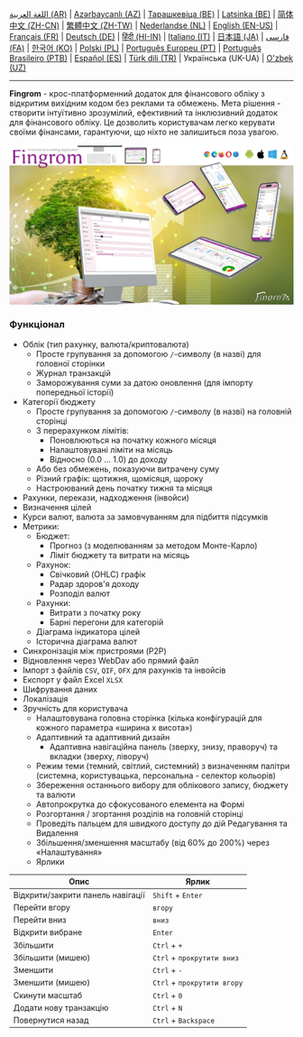 [اللغة العربية (AR)](./about_ar.md) |
[Azərbaycanlı (AZ)](./about_az.md) |
[Тарашкевіца (BE)](./about_be.md) |
[Latsinka (BE)](./about_be_EU.md) |
[简体中文 (ZH-CN)](./about_zh.md) |
[繁體中文 (ZH-TW)](./about_zh_TW.md) |
[Nederlandse (NL)](./about_nl.md) |
[English (EN-US)](./about_en.md) |
[Français (FR)](./about_fr.md) |
[Deutsch (DE)](./about_de.md) |
[हिंदी (HI-IN)](./about_hi.md) |
[Italiano (IT)](./about_it.md) |
[日本語 (JA)](./about_ja.md) |
[فارسی (FA)](./about_fa.md) |
[한국어 (KO)](./about_ko.md) |
[Polski (PL)](./about_pl.md) |
[Português Europeu (PT)](./about_pt.md) |
[Português Brasileiro (PTB)](./about_pt_BR.md) |
[Español (ES)](./about_es.md) |
[Türk dili (TR)](./about_tr.md) |
Українська (UK-UA) |
[O'zbek (UZ)](./about_uz.md)

---

**Fingrom** - крос-платформенний додаток для фінансового обліку з відкритим вихідним кодом без реклами та обмежень.
Мета рішення - створити інтуїтивно зрозумілий, ефективний та інклюзивний додаток для фінансового обліку. 
Це дозволить користувачам легко керувати своїми фінансами, гарантуючи, що ніхто не залишиться поза увагою.

[![Подивіться відео](../images/presentation_en.png)](https://youtu.be/sNTbpILLsOw)

### Функціонал
- Облік (тип рахунку, валюта/криптовалюта)
  - Просте групування за допомогою `/`-символу (в назві) для головної сторінки
  - Журнал транзакцій
  - Заморожування суми за датою оновлення (для імпорту попередньої історії)
- Категорії бюджету
  - Просте групування за допомогою `/`-символу (в назві) на головній сторінці
  - З перерахунком лімітів:
    - Поновлюються на початку кожного місяця
    - Налаштовувані ліміти на місяць
    - Відносно (0.0 ... 1.0) до доходу
  - Або без обмежень, показуючи витрачену суму
  - Різний графік: щотижня, щомісяця, щороку
  - Настроюваний день початку тижня та місяця
- Рахунки, перекази, надходження (інвойси)
- Визначення цілей
- Курси валют, валюта за замовчуванням для підбиття підсумків
- Метрики: 
  - Бюджет:
    - Прогноз (з моделюванням за методом Монте-Карло)
    - Ліміт бюджету та витрати на місяць
  - Рахунок:
    - Свічковий (OHLC) графік
    - Радар здоров'я доходу
    - Розподіл валют
  - Рахунки:
    - Витрати з початку року
    - Барні перегони для категорій
  - Діаграма індикатора цілей
  - Історична діаграма валют
- Синхронізація між пристроями (P2P) 
- Відновлення через WebDav або прямий файл
- Імпорт з файлів `CSV`, `QIF`, `OFX` для рахунків та інвойсів
- Експорт у файл Excel `XLSX`
- Шифрування даних
- Локалізація
- Зручність для користувача
  - Налаштовувана головна сторінка (кілька конфігурацій для кожного параметра «ширина х висота»)
  - Адаптивний та адаптивний дизайн
    - Адаптивна навігаційна панель (зверху, знизу, праворуч) та вкладки (зверху, ліворуч)
  - Режим теми (темний, світлий, системний) з визначенням палітри (системна, користувацька, персональна - селектор кольорів)
  - Збереження останнього вибору для облікового запису, бюджету та валюти
  - Автопрокрутка до сфокусованого елемента на Формі
  - Розгортання / згортання розділів на головній сторінці
  - Проведіть пальцем для швидкого доступу до дій Редагування та Видалення
  - Збільшення/зменшення масштабу (від 60% до 200%) через «Налаштування»
  - Ярлики

| Опис                               | Ярлик                          |
| ---------------------------------- | ------------------------------ |
| Відкрити/закрити панель навігації  | `Shift` + `Enter`              |
| Перейти вгору                      | `вгору`                        |
| Перейти вниз                       | `вниз`                         |
| Відкрити вибране                   | `Enter`                        |
| Збільшити                          | `Ctrl` + `+`                   |
| Збільшити (мишею)                  | `Ctrl` + `прокрутити вниз`     |
| Зменшити                           | `Ctrl` + `-`                   |
| Зменшити (мишею)                   | `Ctrl` + `прокрутити вгору`    |
| Скинути масштаб                    | `Ctrl` + `0`                   |
| Додати нову транзакцію             | `Ctrl` + `N`                   |
| Повернутися назад                  | `Ctrl` + `Backspace`           |
<!--
| Редагувати вибраний елемент        | `Ctrl` + `E`                   |
| Видалити вибраний елемент          | `Ctrl` + `D`                   |
-->
